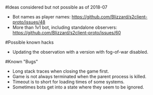 #Ideas considered but not possible as of 2018-07

* Bot names as player names:
  https://github.com/Blizzard/s2client-proto/issues/48
* More than 1v1 bot, including standalone observers:
  https://github.com/Blizzard/s2client-proto/issues/60
  
#Possible known hacks

* Updating the observation with a version with fog-of-war disabled.

#Known "Bugs"
* Long stack traces when closing the game first.
* Game is not always terminated when the parent process is killed.
* Timeout is to short for loading times of some systems.
* Sometimes bots get into a state where they seem to be ignored.
